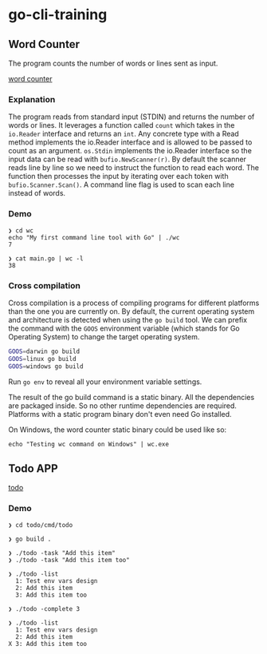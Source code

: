 # go-cli-training

## Word Counter

The program counts the number of words or lines sent as input.

[word counter](https://github.com/ivorscott/go-cli-training/tree/master/wc)

### Explanation

The program reads from standard input (STDIN) and returns the number of words or lines. It leverages a function called `count` which takes in the `io.Reader` interface and returns an `int`. Any concrete type with a Read method implements the io.Reader interface and is allowed to be passed to count as an argument. `os.Stdin` implements the io.Reader interface so the input data can be read with `bufio.NewScanner(r)`. By default the scanner reads line by line so we need to instruct the function to read each word. The function then processes the input by iterating over each token with `bufio.Scanner.Scan()`. A command line flag is used to scan each line instead of words.

### Demo

```
❯ cd wc
echo "My first command line tool with Go" | ./wc
7

❯ cat main.go | wc -l
38
```

### Cross compilation

Cross compilation is a process of compiling programs for different platforms than the one you are currently on. By default, the current operating system and architecture is detected when using the `go build` tool. We can prefix the command with the `GOOS` environment variable (which stands for Go Operating System) to change the target operating system.

```bash
GOOS=darwin go build
GOOS=linux go build
GOOS=windows go build
```

Run `go env` to reveal all your environment variable settings.

The result of the go build command is a static binary. All the dependencies are packaged inside. So no other runtime dependencies are required. Platforms with a static program binary don't even need Go installed.

On Windows, the word counter static binary could be used like so:

`echo "Testing wc command on Windows" | wc.exe`

## Todo APP

[todo](https://github.com/ivorscott/go-cli-training/tree/master/todo)

### Demo

```
❯ cd todo/cmd/todo

❯ go build .

❯ ./todo -task "Add this item"
❯ ./todo -task "Add this item too"

❯ ./todo -list
  1: Test env vars design
  2: Add this item
  3: Add this item too

❯ ./todo -complete 3

❯ ./todo -list
  1: Test env vars design
  2: Add this item
X 3: Add this item too
```
